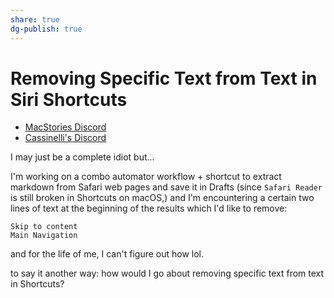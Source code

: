 ```yaml
---
share: true
dg-publish: true
---
```

# Removing Specific Text from Text in Siri Shortcuts
- [MacStories Discord](https://canary.discord.com/channels/836622115435184162/837346027144347700/929538296957272064)
- [Cassinelli's Discord](https://canary.discord.com/channels/551914015131959308/551962196138000386/929538225666662430)

I may just be a complete idiot but...

I'm working on a combo automator workflow + shortcut to extract markdown from Safari web pages and save it in Drafts (since `Safari Reader` is still broken in Shortcuts on macOS,) and I'm encountering a certain two lines of text at the beginning of the results which I'd like to remove:
```
Skip to content
Main Navigation
```
and for the life of me, I can't figure out how lol.

to say it another way: how would I go about removing specific text from text in Shortcuts?